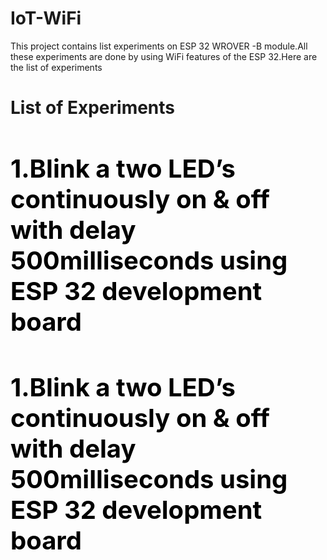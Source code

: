 # IoT-WiFi
This project contains list experiments on ESP 32 WROVER -B module.All these experiments are done by using WiFi features of the ESP 32.Here are the list of experiments
# List of Experiments
<h4 style="color:black;font-size:40px;"> <b>1.Blink a two LED’s continuously on & off with delay 500milliseconds using ESP 32 development board</b>  </h4>

<h4 style="color:black;font-size:40px;"> <b>1.Blink a two LED’s continuously on & off with delay 500milliseconds using ESP 32 development board</b>  </h4>
